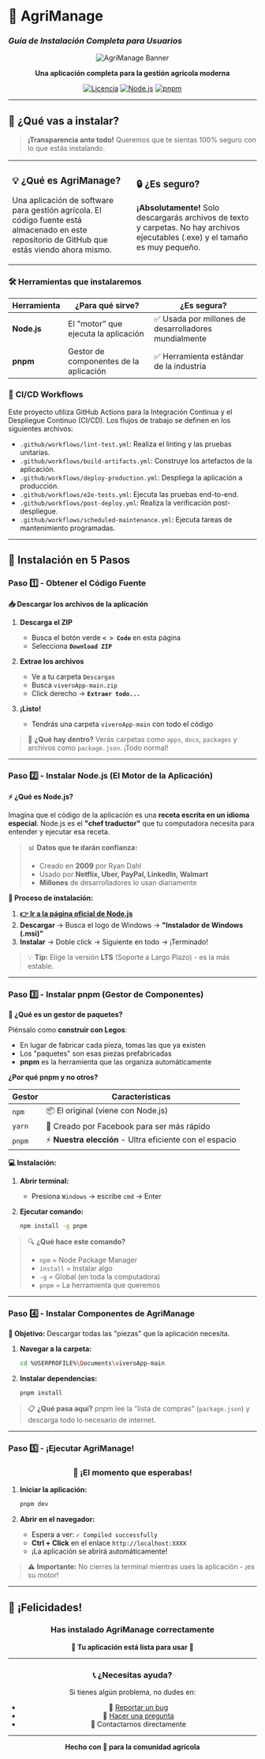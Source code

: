# 🌱 AgriManage
### *Guía de Instalación Completa para Usuarios*

<div align="center">

![AgriManage Banner](https://via.placeholder.com/800x200/4ade80/ffffff?text=AgriManage+🌾)

**Una aplicación completa para la gestión agrícola moderna**

[![Licencia](https://img.shields.io/badge/licencia-MIT-green.svg)](LICENSE)
[![Node.js](https://img.shields.io/badge/node-%3E%3D%2016.0.0-brightgreen.svg)](https://nodejs.org/)
[![pnpm](https://img.shields.io/badge/pnpm-recommended-orange.svg)](https://pnpm.io/)

</div>

---

## 🎯 **¿Qué vas a instalar?**

> **¡Transparencia ante todo!** Queremos que te sientas 100% seguro con lo que estás instalando.

<table>
<tr>
<td width="50%">

### 💡 **¿Qué es AgriManage?**
Una aplicación de software para gestión agrícola. El código fuente está almacenado en este repositorio de GitHub que estás viendo ahora mismo.

</td>
<td width="50%">

### 🔒 **¿Es seguro?**
**¡Absolutamente!** Solo descargarás archivos de texto y carpetas. No hay archivos ejecutables (.exe) y el tamaño es muy pequeño.

</td>
</tr>
</table>

### 🛠️ **Herramientas que instalaremos**

| Herramienta | ¿Para qué sirve? | ¿Es segura? |
|-------------|------------------|-------------|
| **Node.js** | El "motor" que ejecuta la aplicación | ✅ Usada por millones de desarrolladores mundialmente |
| **pnpm** | Gestor de componentes de la aplicación | ✅ Herramienta estándar de la industria |

### 🔄 **CI/CD Workflows**

Este proyecto utiliza GitHub Actions para la Integración Continua y el Despliegue Continuo (CI/CD). Los flujos de trabajo se definen en los siguientes archivos:

- `.github/workflows/lint-test.yml`: Realiza el linting y las pruebas unitarias.
- `.github/workflows/build-artifacts.yml`: Construye los artefactos de la aplicación.
- `.github/workflows/deploy-production.yml`: Despliega la aplicación a producción.
- `.github/workflows/e2e-tests.yml`: Ejecuta las pruebas end-to-end.
- `.github/workflows/post-deploy.yml`: Realiza la verificación post-despliegue.
- `.github/workflows/scheduled-maintenance.yml`: Ejecuta tareas de mantenimiento programadas.

---

## 🚀 **Instalación en 5 Pasos**

### **Paso 1️⃣** - Obtener el Código Fuente

**📥 Descargar los archivos de la aplicación**

1. **Descarga el ZIP**
   - Busca el botón verde **`< > Code`** en esta página
   - Selecciona **`Download ZIP`**

2. **Extrae los archivos**
   - Ve a tu carpeta `Descargas`
   - Busca `viveroApp-main.zip`
   - Click derecho → **`Extraer todo...`**

3. **¡Listo!** 
   - Tendrás una carpeta `viveroApp-main` con todo el código
   
> 📁 **¿Qué hay dentro?** Verás carpetas como `apps`, `docs`, `packages` y archivos como `package.json`. ¡Todo normal!

---

### **Paso 2️⃣** - Instalar Node.js (El Motor de la Aplicación)

**⚡ ¿Qué es Node.js?**

Imagina que el código de la aplicación es una **receta escrita en un idioma especial**. Node.js es el **"chef traductor"** que tu computadora necesita para entender y ejecutar esa receta.

> 📊 **Datos que te darán confianza:**
> - Creado en **2009** por Ryan Dahl
> - Usado por **Netflix, Uber, PayPal, LinkedIn, Walmart**
> - **Millones** de desarrolladores lo usan diariamente

**🔗 Proceso de instalación:**

1. **[👉 Ir a la página oficial de Node.js](https://nodejs.org/es/download)**
2. **Descargar** → Busca el logo de Windows → **"Instalador de Windows (.msi)"**
3. **Instalar** → Doble click → Siguiente en todo → ¡Terminado!

> 💡 **Tip:** Elige la versión **LTS** (Soporte a Largo Plazo) - es la más estable.

---

### **Paso 3️⃣** - Instalar pnpm (Gestor de Componentes)

**🧩 ¿Qué es un gestor de paquetes?**

Piénsalo como **construir con Legos**:
- En lugar de fabricar cada pieza, tomas las que ya existen
- Los "paquetes" son esas piezas prefabricadas
- **pnpm** es la herramienta que las organiza automáticamente

**¿Por qué pnpm y no otros?**

| Gestor | Características |
|--------|----------------|
| `npm` | 📦 El original (viene con Node.js) |
| `yarn` | 🚀 Creado por Facebook para ser más rápido |
| `pnpm` | ⚡ **Nuestra elección** - Ultra eficiente con el espacio |

**💻 Instalación:**

1. **Abrir terminal:**
   - Presiona `Windows` → escribe `cmd` → Enter

2. **Ejecutar comando:**
   ```bash
   npm install -g pnpm
   ```
   
> 🔍 **¿Qué hace este comando?**
> - `npm` = Node Package Manager
> - `install` = Instalar algo
> - `-g` = Global (en toda la computadora)
> - `pnpm` = La herramienta que queremos

---

### **Paso 4️⃣** - Instalar Componentes de AgriManage

**🎯 Objetivo:** Descargar todas las "piezas" que la aplicación necesita.

1. **Navegar a la carpeta:**
   ```bash
   cd %USERPROFILE%\Documents\viveroApp-main
   ```

2. **Instalar dependencias:**
   ```bash
   pnpm install
   ```

> 📋 **¿Qué pasa aquí?** pnpm lee la "lista de compras" (`package.json`) y descarga todo lo necesario de internet.

---

### **Paso 5️⃣** - ¡Ejecutar AgriManage!

<div align="center">

### 🎉 **¡El momento que esperabas!**

</div>

1. **Iniciar la aplicación:**
   ```bash
   pnpm dev
   ```

2. **Abrir en el navegador:**
   - Espera a ver: `✓ Compiled successfully`
   - **Ctrl + Click** en el enlace `http://localhost:XXXX`
   - ¡La aplicación se abrirá automáticamente!

> ⚠️ **Importante:** No cierres la terminal mientras uses la aplicación - ¡es su motor!

---

## 🎊 **¡Felicidades!**

<div align="center">

### Has instalado AgriManage correctamente

**🌱 Tu aplicación está lista para usar 🌱**

---

### 📞 **¿Necesitas ayuda?**

Si tienes algún problema, no dudes en:
- 🐛 [Reportar un bug](https://github.com/tu-usuario/agrimanage/issues)
- 💬 [Hacer una pregunta](https://github.com/tu-usuario/agrimanage/discussions)
- 📧 Contactarnos directamente

---

**Hecho con 💚 para la comunidad agrícola**

</div>